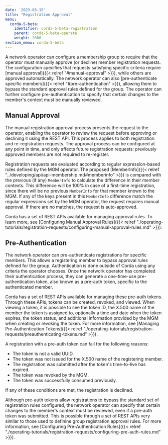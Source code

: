 ```yaml
---
date: '2023-03-15'
title: "Registration Approval"
menu:
  corda-5-beta:
    identifier: corda-5-beta-registration
    parent: corda-5-beta-operate
    weight: 2000
section_menu: corda-5-beta
---
```


A network operator can configure a membership group to require that the operator must manually approve (or decline) member registration requests. 
The configuration specifies that requests satisfying specific criteria require [manual approval]({{< relref "#manual-approval" >}}), while others are approved automatically. 
The network operator can also [pre-authenticate specific members]({{< relref "#pre-authentication" >}}), allowing them to bypass the standard approval rules defined for the group.
The operator can further configure pre-authentication to specify that certain changes to the member's context must be manually reviewed.

## Manual Approval

The manual registration approval process presents the request to the operator, enabling the operator to review the request before approving or declining it using the REST API. 
This process applies to both registration and re-registration requests. 
The approval process can be configured at any point in time, and only affects future registration requests: previously approved members are not required to re-register.

Registration requests are evaluated according to regular expression-based rules defined by the MGM operator. 
The proposed [MemberInfo]({{< relref "../developing/api/api-membership.md#memberinfo" >}}) is compared with the previous (if any) `MemberInfo` to calculate the difference in their member contexts. 
This difference will be 100% in case of a first-time registration, since there will be no previous `MemberInfo` for that member known to the MGM. 
If any of the keys present in this `MemberInfo` difference match the regular expressions set by the MGM operator, the request requires manual approval. 
If there are no matches, the request is auto-approved.

Corda has a set of REST APIs available for managing approval rules. To learn more, see [Configuring Manual Approval Rules]({{< relref "./operating-tutorials/registration-requests/configuring-manual-approval-rules.md" >}}).

## Pre-Authentication

The network operator can pre-authenticate registrations for specific members. This allows a registering member to bypass approval rules defined for the group. Authentication is done outside of Corda using any criteria the operator chooses. Once the network operator has completed their authentication process, they can generate a one-time-use pre-authentication token, also known as a pre-auth token, specific to the authenticated member.

Corda has a set of REST APIs available for managing these pre-auth tokens. Through these APIs, tokens can be created, revoked, and viewed. When viewing a token, it is possible to see the token ID, the X.500 name of the member the token is assigned to, optionally a time and date when the token expires, the token status, and additional information provided by the MGM when creating or revoking the token. For more information, see [Managing Pre-Authentication Tokens]({{< relref "./operating-tutorials/registration-requests/preauthenticating-tokens.md" >}}).

A registration with a pre-auth token can fail for the following reasons:
* The token is not a valid UUID.
* The token was not issued for the X.500 name of the registering member.
* The registration was submitted after the token's time-to-live has expired.
* The token was revoked by the MGM.
* The token was successfully consumed previously.

If any of these conditions are met, the registration is declined.

Although pre-auth tokens allow registrations to bypass the standard set of registration rules configured, the network operator can specify that certain changes to the member's context must be reviewed, even if a pre-auth token was submitted. This is possible through a set of REST APIs very similar to those used to definine group registration approval rules. For more information, see [Configuring Pre-Authentication Rules]({{< relref "./operating-tutorials/registration-requests/configuring-pre-auth-rules.md" >}}).